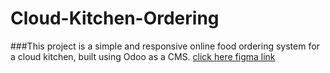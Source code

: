 # Cloud-Kitchen-Ordering
###This project is a simple and responsive online food ordering system for a cloud kitchen, built using Odoo as a CMS.
[click here ](https://cloud-kitchen13.odoo.com/)
[figma link ](https://www.figma.com/design/E2zY37oehQko4VRjOcAFJ3/Untitled?node-id=0-1&p=f&t=M6GM6jH32yJOnnoz-0)
